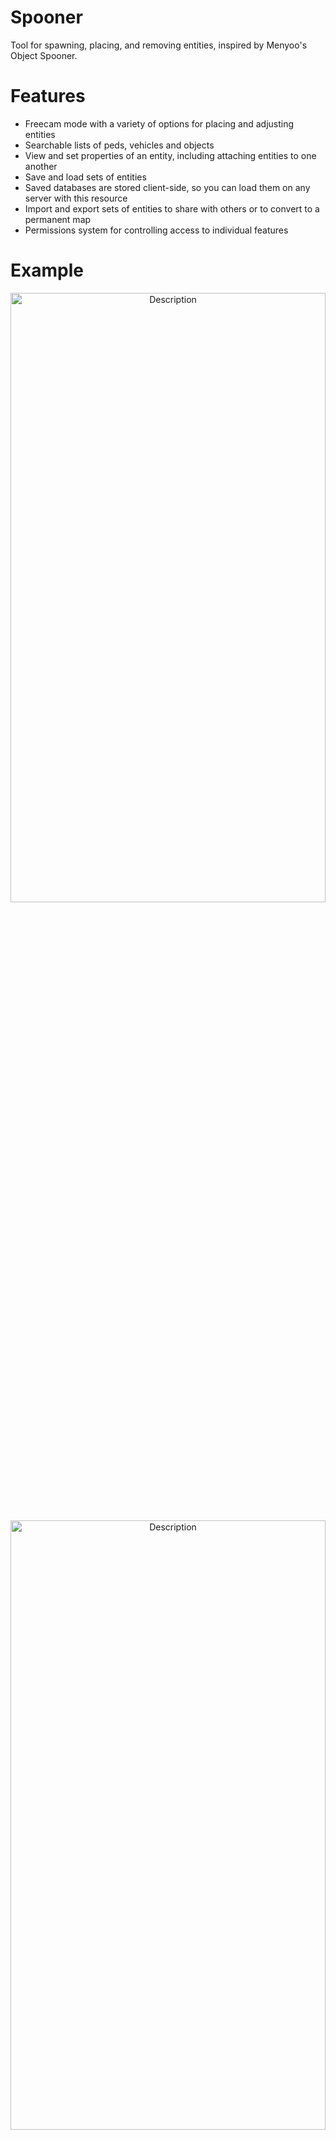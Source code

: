 # Spooner

Tool for spawning, placing, and removing entities, inspired by Menyoo's Object Spooner.

# Features

- Freecam mode with a variety of options for placing and adjusting entities
- Searchable lists of peds, vehicles and objects
- View and set properties of an entity, including attaching entities to one another
- Save and load sets of entities
- Saved databases are stored client-side, so you can load them on any server with this resource
- Import and export sets of entities to share with others or to convert to a permanent map
- Permissions system for controlling access to individual features

# Example

<p align="center">
  <img src="showcase/entity-properties-menu1.png" alt="Description" width=100% height=50%>
</p>

<p align="center">
  <img src="showcase/animations.gif" alt="Description" width=100% height=50%>
</p>

<div style="display: flex; justify-content: center;">
  <a>
    <img src="showcase/ped-options-menu1.png" alt="Description" width="49%" height="auto">
  </a>
  <a>
    <img src="showcase/vehicle-options-menu1.png" alt="Description" width="49%" height="auto">
  </a>
</div>

# Requirements

- [uiprompt](https://github.com/kibook/redm-uiprompt) (only required when using spooner on RedM)

# Installation

1. Place in the resources directory.

2. Edit fxmanifest.lua and set the `gameName` variable to either `"gta5"` (for FiveM) or `"rdr3"` (for RedM).

3. Add the following to server.cfg:

   ```
   exec @spooner/permissions.cfg
   start spooner
   ```

   The name of the resource folder must be `spooner`, otherwise players' saved databases will not be accessible.

4. Restart the server.

# Permissions

The default permissions give full access to the object spooner to all players. You can limit which players can use the spooner or what parts they can access by modifying `permissions.cfg`.

For example:

```
add_ace builtin.everyone spooner.view allow
add_ace builtin.everyone spooner.spawn allow
add_ace builtin.everyone spooner.modify.own allow
add_ace builtin.everyone spooner.delete.own allow
add_ace builtin.everyone spooner.properties allow

add_ace group.admin spooner.noEntityLimit allow
add_ace group.admin spooner.modify.other allow
add_ace group.admin spooner.delete.other allow
```

The above configuration would allow all users to spawn a limited number of entities, and only modify or delete the objects they spawn, while an admin can spawn any number of entities and modify or delete other players' entities.

If you need to change any permissions while the server is running, after adding/removing any spooner-related aces, run `spooner_refresh_perms` to refresh the permissions on all clients, or restart the resource.

# Usage

## Cursor colours

| Colour | Meaning            |
|--------|--------------------|
| white  | No entity selected |
| green  | Entity highlighted |
| blue   | Entity attached    |

## Controls

| Control                   | Function                                                                         |
|---------------------------|----------------------------------------------------------------------------------|
| W/A/S/D                   | Move                                                                             |
| Spacebar/Shift            | Up/Down                                                                          |
| E                         | Spawn                                                                            |
| Left click                | Entity highlighted: Attach, Entity attached: Detach                              |
| Right click               | Delete selected entity                                                           |
| C/V                       | Rotate                                                                           |
| B                         | Change rotation axis                                                             |
| Q/Z/Arrow keys            | Adjust selected entity position                                                  |
| I                         | Cycle between controlled mouse adjustment modes                                  |
| U                         | Toggle whether entities stick to the ground in controlled mouse adjustment modes |
| 7                         | Turn off mouse adjustment                                                        |
| 8                         | Return to Free mouse adjustment mode                                             |
| G                         | Clone selected entity                                                            |
| Pg Up/Pg Down/Mouse wheel | Change currently selected speed                                                  |
| R                         | Cycle between which speed to change                                              |
| F                         | Open the Spawn menu                                                              |
| X                         | Open the Database menu                                                           |
| Tab                       | Open the Properties menu for the selected entity                                 |
| J                         | Open the Save/Load Database menu                                                 |
| Delete                    | Exit Object Spooner                                                              |

## Menus

### Spawn menu - F

The **Spawn** menu provides searchable lists to select an entity to spawn. Left-clicking on an entity sets it as your current spawn.

If an entity is not included in the list, you can still spawn it by entering the full model name in the search field and clicking **Spawn By Name**.

Right-clicking an entity in any of the spawn menus will add that entity as a favourite. Clickin the favourites button will toggle displaying only your favourited entities.

### Database menu - X

The **Database** menu stores a list of entities. When an entity is spawned, it is automatically added to the current database. Existing entities can be added/removed from the database via the **Properties** menu.

- Left-click on an entity to open it in the **Properties** menu
- Right-click on an entity to delete it
- Click **Delete All** to delete all entities in the database

### Properties menu - Tab

The **Properties** menu lists and allows you to edit properties of an entity.

### Save/Load Database menu - J

The **Save/Load Database** menu allows you to store your current database with a name, and then load all the entities from it again later.

- To save your current database, enter name in the field and click **Save**.
- To load a saved database, left-click on the name of the database.
- To delete a saved database, right-click on the name of the database.
- To import a database or export the current database, click **Import/Export**.

Checking the **Load relative to cursor position** box will spawn the entities in the selected database relative to the current cursor position, rather than exactly where they were originally placed.

Checking the **Replace current DB** box will replace your current database with the loaded database, rather than merging the two.

Checking the **Save/Load deletions** box will save what entities you delete, and delete them again when the database is loaded.

### Import/Export menu

The **Import/Export** menu allows you to import and export databases in a number of different formats:

| Format | Description | Export? | Import? |
|--------|-------------|---------|---------|
| Spooner DB JSON | The native format used by the spooner | Yes | Yes |
| Map Editor XML | XML format used by the [Lambdarevolution map editor](https://allmods.net/red-dead-redemption-2/tools-red-dead-redemption-2/rdr2-map-editor-v0-10/) and the [objectloader](https://github.com/kibook/redm-objectloader) resource | Yes | No |
| Ymap | Native map format used by GTA V/RDR2 | Yes | No |
| propplacer JSON | [RedEM:RP propplacer](https://github.com/RedEM-RP/redemrp_propplacer) JSON database | Yes | No |
| Spooner Backup | Backup of all spooner databases | Yes | Yes |

To export, select the desired format and click **Export**. The output will be displayed in the text box, and you can copy it to save it to an external file.

To import, paste the input into the text box, select the appropriate format, and click **Import**. Objects imported will be added to your current database.

Entering a URL of a JSON/XML file in the **Import from URL** field and clicking **Import** allows you to import from external web sources, such as pastebin.com, without needing to copy and paste. Be sure that the URL points to the raw version of the file when using such services.

# Credits
Original repository https://github.com/kibook/spooner